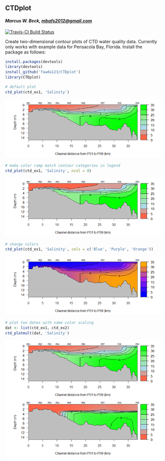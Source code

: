 
## CTDplot

#### *Marcus W. Beck, mbafs2012@gmail.com*

[![Travis-CI Build Status](https://travis-ci.org/fawda123/CTDplot.svg?branch=master)](https://travis-ci.org/fawda123/CTDplot)

Create two-dimensional contour plots of CTD water quality data.  Currently only works with example data for Pensacola Bay, Florida. Install the package as follows:


```r
install.packages(devtools)
library(devtools)
install_github('fawda123/CTDplot')
library(CTDplot)
```



```r
# default plot
ctd_plot(ctd_ex1, 'Salinity')
```

![](README_files/figure-html/unnamed-chunk-3-1.png) 

```r
# make color ramp match contour categories in legend
ctd_plot(ctd_ex1, 'Salinity', ncol = 8)
```

![](README_files/figure-html/unnamed-chunk-3-2.png) 

```r
# change colors
ctd_plot(ctd_ex1, 'Salinity', cols = c('Blue', 'Purple', 'Orange'))
```

![](README_files/figure-html/unnamed-chunk-3-3.png) 

```r
# plot two dates with same color scaling
dat <- list(ctd_ex1, ctd_ex2)
ctd_plotmult(dat, 'Salinity')
```

![](README_files/figure-html/unnamed-chunk-4-1.png) 
